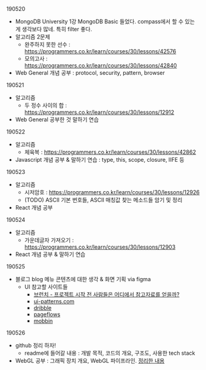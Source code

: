 190520

- MongoDB University 1강 MongoDB Basic 들었다. compass에서 할 수 있는 게 생각보다 많네. 특히 filter 좋다.
- 알고리즘 2문제
  - 완주하지 못한 선수 : https://programmers.co.kr/learn/courses/30/lessons/42576
  - 모의고사 : https://programmers.co.kr/learn/courses/30/lessons/42840
- Web General 개념 공부 : protocol, security, pattern, browser

190521

- 알고리즘
  - 두 정수 사이의 합 : https://programmers.co.kr/learn/courses/30/lessons/12912
- Web General 공부한 것 말하기 연습

190522

- 알고리즘
  - 체육복 : https://programmers.co.kr/learn/courses/30/lessons/42862
- Javascript 개념 공부 & 말하기 연습 : type, this, scope, closure, IIFE 등

190523

- 알고리즘
  - 시저암호 : https://programmers.co.kr/learn/courses/30/lessons/12926
  - (TODO) ASCII 기본 번호들, ASCII 매칭값 찾는 메소드들 암기 및 정리
- React 개념 공부

190524

- 알고리즘
  - 가운데글자 가져오기 : https://programmers.co.kr/learn/courses/30/lessons/12903
- React 개념 공부 & 말하기 연습

190525

- 블로그 blog 메뉴 콘텐츠에 대한 생각 & 화면 기획 via figma
  - UI 참고할 사이트들
    - [브런치 - 프로젝트 시작 전 사람들은 어디에서 참고자료를 얻을까?](https://brunch.co.kr/@plusx/10)
    - [ui-patterns.com](http://ui-patterns.com/)
    - [dribble](https://dribbble.com/)
    - [pageflows](https://pageflows.com/)
    - [mobbin](https://mobbin.design/)

190526

- github 정리 하자!
  - readme에 들어갈 내용 : 개발 목적, 코드의 개요, 구조도, 사용한 tech stack
- WebGL 공부 : 그래픽 장치 개요, WebGL 파이프라인. [정리한 내용](https://www.notion.so/1-54950e6fff784d788dc7e069ebcf02aa)
